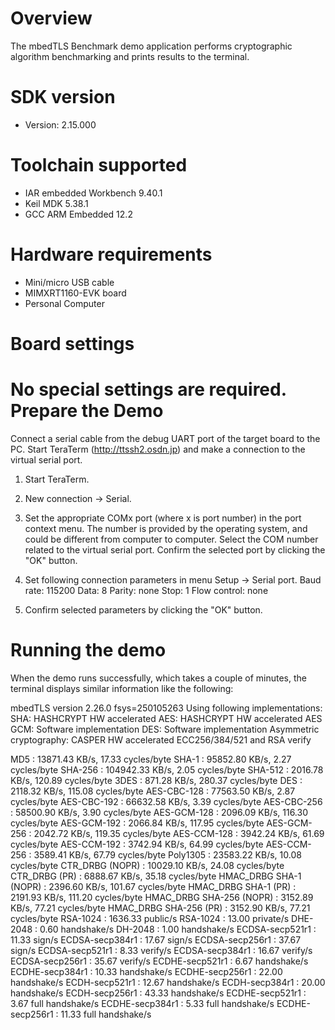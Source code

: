 Overview
========
The mbedTLS Benchmark demo application performs cryptographic algorithm benchmarking and prints results to the
terminal.


SDK version
===========
- Version: 2.15.000

Toolchain supported
===================
- IAR embedded Workbench  9.40.1
- Keil MDK  5.38.1
- GCC ARM Embedded  12.2

Hardware requirements
=====================
- Mini/micro USB cable
- MIMXRT1160-EVK board
- Personal Computer

Board settings
==============
No special settings are required.
Prepare the Demo
================
Connect a serial cable from the debug UART port of the target board to the PC. Start TeraTerm (http://ttssh2.osdn.jp)
and make a connection to the virtual serial port.

1. Start TeraTerm.

2. New connection -> Serial.

3. Set the appropriate COMx port (where x is port number) in the port context menu. The number is provided by the operating
   system, and could be different from computer to computer. Select the COM number related to the virtual
   serial port. Confirm the selected port by clicking the "OK" button.

4. Set following connection parameters in menu Setup -> Serial port.
        Baud rate:    115200
        Data:         8
        Parity:       none
        Stop:         1
        Flow control: none

5.  Confirm selected parameters by clicking the "OK" button.

Running the demo
================
When the demo runs successfully, which takes a couple of minutes, the terminal displays similar information like the following:

mbedTLS version 2.26.0
fsys=250105263
Using following implementations:
  SHA: HASHCRYPT HW accelerated
  AES: HASHCRYPT HW accelerated
  AES GCM: Software implementation
  DES: Software implementation
  Asymmetric cryptography: CASPER HW accelerated ECC256/384/521 and RSA verify

  MD5                      :  13871.43 KB/s,   17.33 cycles/byte
  SHA-1                    :  95852.80 KB/s,    2.27 cycles/byte
  SHA-256                  :  104942.33 KB/s,    2.05 cycles/byte
  SHA-512                  :  2016.78 KB/s,  120.89 cycles/byte
  3DES                     :  871.28 KB/s,  280.37 cycles/byte
  DES                      :  2118.32 KB/s,  115.08 cycles/byte
  AES-CBC-128              :  77563.50 KB/s,    2.87 cycles/byte
  AES-CBC-192              :  66632.58 KB/s,    3.39 cycles/byte
  AES-CBC-256              :  58500.90 KB/s,    3.90 cycles/byte
  AES-GCM-128              :  2096.09 KB/s,  116.30 cycles/byte
  AES-GCM-192              :  2066.84 KB/s,  117.95 cycles/byte
  AES-GCM-256              :  2042.72 KB/s,  119.35 cycles/byte
  AES-CCM-128              :  3942.24 KB/s,   61.69 cycles/byte
  AES-CCM-192              :  3742.94 KB/s,   64.99 cycles/byte
  AES-CCM-256              :  3589.41 KB/s,   67.79 cycles/byte
  Poly1305                 :  23583.22 KB/s,   10.08 cycles/byte
  CTR_DRBG (NOPR)          :  10029.10 KB/s,   24.08 cycles/byte
  CTR_DRBG (PR)            :  6888.67 KB/s,   35.18 cycles/byte
  HMAC_DRBG SHA-1 (NOPR)   :  2396.60 KB/s,  101.67 cycles/byte
  HMAC_DRBG SHA-1 (PR)     :  2191.93 KB/s,  111.20 cycles/byte
  HMAC_DRBG SHA-256 (NOPR) :  3152.89 KB/s,   77.21 cycles/byte
  HMAC_DRBG SHA-256 (PR)   :  3152.90 KB/s,   77.21 cycles/byte
  RSA-1024                 :  1636.33  public/s
  RSA-1024                 :   13.00 private/s
  DHE-2048                 :    0.60 handshake/s
  DH-2048                  :    1.00 handshake/s
  ECDSA-secp521r1          :   11.33 sign/s
  ECDSA-secp384r1          :   17.67 sign/s
  ECDSA-secp256r1          :   37.67 sign/s
  ECDSA-secp521r1          :    8.33 verify/s
  ECDSA-secp384r1          :   16.67 verify/s
  ECDSA-secp256r1          :   35.67 verify/s
  ECDHE-secp521r1          :    6.67 handshake/s
  ECDHE-secp384r1          :   10.33 handshake/s
  ECDHE-secp256r1          :   22.00 handshake/s
  ECDH-secp521r1           :   12.67 handshake/s
  ECDH-secp384r1           :   20.00 handshake/s
  ECDH-secp256r1           :   43.33 handshake/s
  ECDHE-secp521r1          :    3.67 full handshake/s
  ECDHE-secp384r1          :    5.33 full handshake/s
  ECDHE-secp256r1          :   11.33 full handshake/s
